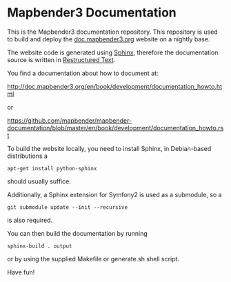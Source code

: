 Mapbender3 Documentation
========================

This is the Mapbender3 documentation repository. This repository is used to
build and deploy the [doc.mapbender3.org](http://doc.mapbender3.org) website
on a nightly base.

The website code is generated using [Sphinx](http://sphinx-doc.org/), therefore
the documentation source is written in
[Restructured Text](http://sphinx-doc.org/rest.html).

You find a documentation about how to document at:

http://doc.mapbender3.org/en/book/development/documentation_howto.html

or

https://github.com/mapbender/mapbender-documentation/blob/master/en/book/development/documentation_howto.rst


To build the website locally, you need to install Sphinx, in Debian-based
distributions a

    apt-get install python-sphinx

should usually suffice.

Additionally, a Sphinx extension for Symfony2 is used as a submodule, so a

    git submodule update --init --recursive

is also required.

You can then build the documentation by running

    sphinx-build . output

or by using the supplied Makefile or generate.sh shell script.

Have fun!

